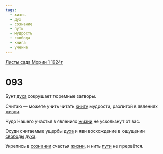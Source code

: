 ```yaml
---
tags:
  - жизнь
  - Дух
  - сознание
  - путь
  - мудрость
  - свобода
  - книга
  - учение
---
```


[Листы сада Мории 1 1924г](/agni/1924)

# 093
Бунт [духа](/tag/#Дух) сокрушает тюремные затворы.   

Считаю — можете учить читать [книгу](/tag/#книга) мудрости, разлитой в явлениях [жизни](/tag/#жизнь).   

Чудо Нашего участья в явлениях [жизни](/tag/#жизнь) не ускользнут от вас.   

Осуди считаемые ущербы [духа](/tag/#Дух) и яви восхождение в ощущении [свободы](/tag/#свобода) [духа](/tag/#Дух).   

Укрепись в [сознании](/tag/#сознание) счастья [жизни](/tag/#жизнь), и нить [пути](/tag/#путь) не прервётся.   

